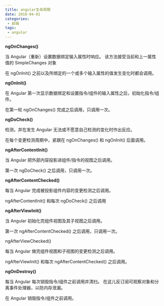 ```yaml
---
title: angular生命周期
date: 2018-04-01
categories: 
 - 前端
tags:
 - angular
---
```




**ngOnChanges()**

当 Angular（重新）设置数据绑定输入属性时响应。 该方法接受当前和上一属性值的 SimpleChanges 对象

在 ngOnInit() 之前以及所绑定的一个或多个输入属性的值发生变化时都会调用。

**ngOnInit()**

在 Angular 第一次显示数据绑定和设置指令/组件的输入属性之后，初始化指令/组件。

在第一轮 ngOnChanges() 完成之后调用，只调用一次。

**ngDoCheck()**

检测，并在发生 Angular 无法或不愿意自己检测的变化时作出反应。

在每个变更检测周期中，紧跟在 ngOnChanges() 和 ngOnInit() 后面调用。

**ngAfterContentInit()**

当 Angular 把外部内容投影进组件/指令的视图之后调用。

第一次 ngDoCheck() 之后调用，只调用一次。

**ngAfterContentChecked()**

每当 Angular 完成被投影组件内容的变更检测之后调用。

ngAfterContentInit() 和每次 ngDoCheck() 之后调用

**ngAfterViewInit()**

当 Angular 初始化完组件视图及其子视图之后调用。

第一次 ngAfterContentChecked() 之后调用，只调用一次。

ngAfterViewChecked()

每当 Angular 做完组件视图和子视图的变更检测之后调用。

ngAfterViewInit() 和每次 ngAfterContentChecked() 之后调用。

**ngOnDestroy()**

每当 Angular 每次销毁指令/组件之前调用并清扫。 在这儿反订阅可观察对象和分离事件处理器，以防内存泄漏。

在 Angular 销毁指令/组件之前调用。
